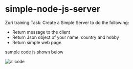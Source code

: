 # simple-node-js-server
Zuri training Task: Create a Simple Server to do the following:

* Return message to the client
* Return Json object of your name, country and hobby
*  Return simple web page.

sample code is shown below

![allcode](https://user-images.githubusercontent.com/35394098/113405990-60f48a00-93b3-11eb-849c-e530b2defd7a.png)
